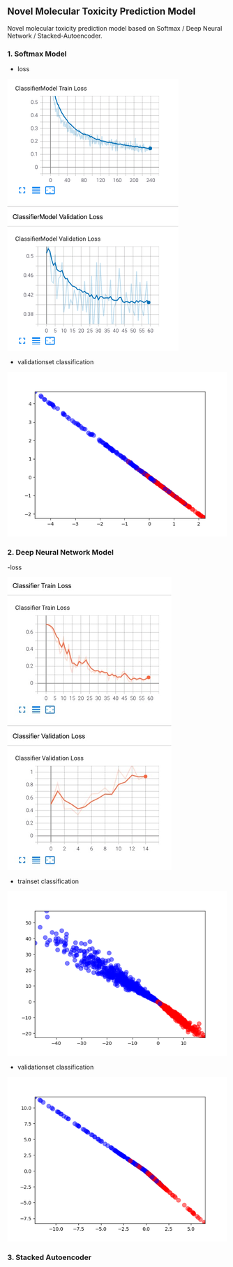## Novel Molecular Toxicity Prediction Model

Novel molecular toxicity prediction model based on Softmax / Deep Neural Network / Stacked-Autoencoder.

### 1. Softmax Model

- loss

![loss](https://github.com/jerrylsu/Novel-Molecular-Toxicity-Prediction-Model/blob/master/data/results/softmax/loss.png)

- validationset classification

![validationset](https://github.com/jerrylsu/Novel-Molecular-Toxicity-Prediction-Model/blob/master/data/results/softmax/validation_best.png)

### 2. Deep Neural Network Model

-loss

![loss](https://github.com/jerrylsu/Novel-Molecular-Toxicity-Prediction-Model/blob/master/data/results/deep_neural_network/loss.jpeg)

- trainset classification

![tainset](https://github.com/jerrylsu/Novel-Molecular-Toxicity-Prediction-Model/blob/master/data/results/deep_neural_network/train_epoch4.png)

- validationset classification

![validationset](https://github.com/jerrylsu/Novel-Molecular-Toxicity-Prediction-Model/blob/master/data/results/deep_neural_network/validation_best.png)

### 3. Stacked Autoencoder

